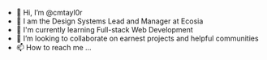 - 👋 Hi, I’m @cmtayl0r
- 👀 I am the Design Systems Lead and Manager at Ecosia 
- 🌱 I'm currently learning Full-stack Web Development
- 💞️ I’m looking to collaborate on earnest projects and helpful communities
- 📫 How to reach me ...

<!---
cmtayl0r/cmtayl0r is a ✨ special ✨ repository because its `README.md` (this file) appears on your GitHub profile.
You can click the Preview link to take a look at your changes.
--->
